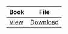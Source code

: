 |Book|File|
|-|-|
|[View](https://dtr1567.github.io/TCOPY/some%20file.pdf)|[Download](https://dtr1567.github.io/sms.zip)|
